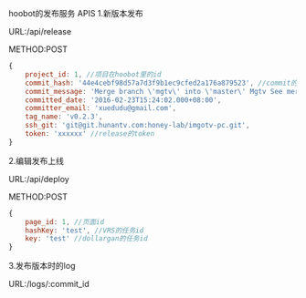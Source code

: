 hoobot的发布服务
APIS
1.新版本发布

URL:/api/release

METHOD:POST
```javascript
{
	project_id: 1, //项目在hoobot里的id
	commit_hash: '44e4cebf98d57a7d3f9b1ec9cfed2a176a879523', //commit的hash
	commit_message: 'Merge branch \'mgtv\' into \'master\' Mgtv See merge request !143',
	committed_date: '2016-02-23T15:24:02.000+08:00',
	committer_email: 'xuedudu@gmail.com',
	tag_name: 'v0.2.3', 
	ssh_git: 'git@git.hunantv.com:honey-lab/imgotv-pc.git', 
	token: 'xxxxxx' //release的token
}

```
2.编辑发布上线

URL:/api/deploy

METHOD:POST
```javascript
{
	page_id: 1, //页面id
	hashKey: 'test', //VRS的任务id
	key: 'test' //dollargan的任务id
}

```


3.发布版本时的log

URL:/logs/:commit_id